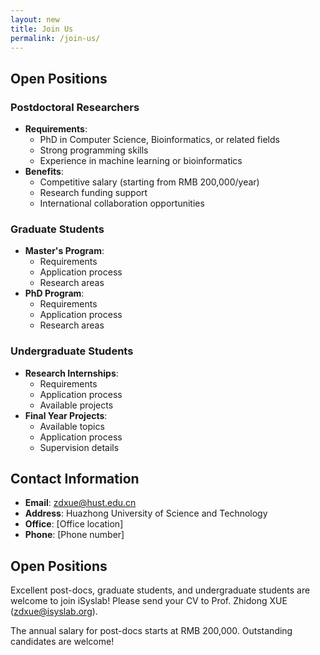 ```yaml
---
layout: new
title: Join Us
permalink: /join-us/
---
```


## Open Positions

### Postdoctoral Researchers
- **Requirements**:
  - PhD in Computer Science, Bioinformatics, or related fields
  - Strong programming skills
  - Experience in machine learning or bioinformatics
- **Benefits**:
  - Competitive salary (starting from RMB 200,000/year)
  - Research funding support
  - International collaboration opportunities

### Graduate Students
- **Master's Program**:
  - Requirements
  - Application process
  - Research areas
- **PhD Program**:
  - Requirements
  - Application process
  - Research areas

### Undergraduate Students
- **Research Internships**:
  - Requirements
  - Application process
  - Available projects
- **Final Year Projects**:
  - Available topics
  - Application process
  - Supervision details

## Contact Information
- **Email**: zdxue@hust.edu.cn
- **Address**: Huazhong University of Science and Technology
- **Office**: [Office location]
- **Phone**: [Phone number]

## Open Positions

Excellent post-docs, graduate students, and undergraduate students are welcome to join iSyslab!
Please send your CV to Prof. Zhidong XUE (zdxue@isyslab.org).

The annual salary for post-docs starts at RMB 200,000. Outstanding candidates are welcome! 